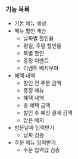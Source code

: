 ### 기능 목록
- 기본 메뉴 생성
- 메뉴 할인 계산
  - 날짜별 할인율
  - 평일, 주말 할인율
  - 특별 할인
  - 증정 이벤트
  - 이벤트 배지부여
- 혜택 내역
  - 할인 전 주문 금액
  - 증정 메뉴
  - 혜택 내역
  - 총 혜택 금액
  - 할인 후 예상 결제 금액
  - 받은 배지
- 방문날짜 입력받기
  - 날짜 검증
- 주문 메뉴 입력받기
  - 주문 입력값 검증
